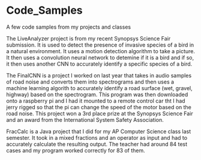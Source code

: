 # Code_Samples
A few code samples from my projects and classes


The LiveAnalyzer project is from my recent Synopsys Science Fair submission. It is used to detect the presence of invasive species of a bird in a natural environment. It uses a motion detection algorithm to take a picture. It then uses a convolution neural network to detemine if it is a bird and if so, it then uses another CNN to accurately identify a specific species of a bird. 

The FinalCNN is a project I worked on last year that takes in audio samples of road noise and converts them into spectrograms and then uses  a machine learning algorith to accurately identify a road surface (wet, gravel, highway) based on the spectrogram. This program was then downloaded onto a raspberry pi and I had it mounted to a remote control car tht I had jerry rigged so that the pi can change the speed of the motor based on the road noise. This project won a 3rd place prize at the Synopsys Science Fair and an award from the International System Safety Association.

FracCalc is a Java project that I did for my AP Computer Science class last semester. It took in a mixed fractions and an operator as input and had to accurately calculate the resulting output. The teacher had around 84 test cases and my program worked correctly for 83 of them.

